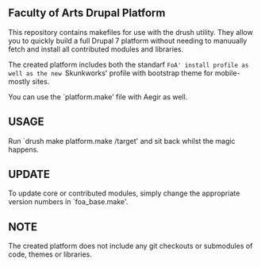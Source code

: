 Faculty of Arts Drupal Platform
-------------------------------

This repository contains makefiles for use with the drush utility. They allow
you to quickly build a full Drupal 7 platform without needing to manuually
fetch and install all contributed modules and libraries.

The created platform includes both the standarf `FoA' install profile as well
as the new `Skunkworks' profile with bootstrap theme for mobile-mostly sites.

You can use the `platform.make' file with Aegir as well.

USAGE
-----

Run `drush make platform.make /target' and sit back whilst the magic happens.


UPDATE
------

To update core or contributed modules, simply change the appropriate version
numbers in `foa_base.make'.

NOTE
----

The created platform does not include any git checkouts or submodules of code,
themes or libraries.
